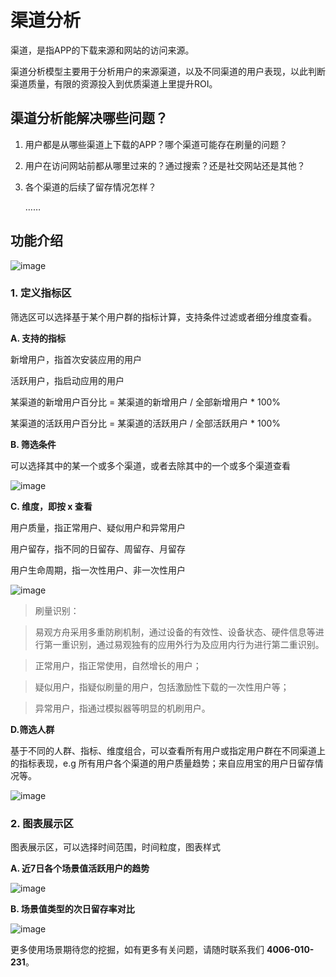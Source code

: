 # 渠道分析

渠道，是指APP的下载来源和网站的访问来源。

渠道分析模型主要用于分析用户的来源渠道，以及不同渠道的用户表现，以此判断渠道质量，有限的资源投入到优质渠道上里提升ROI。

## 渠道分析能解决哪些问题？

1. 用户都是从哪些渠道上下载的APP？哪个渠道可能存在刷量的问题？
1. 用户在访问网站前都从哪里过来的？通过搜索？还是社交网站还是其他？
1. 各个渠道的后续了留存情况怎样？

    ……

## 功能介绍

![image](https://imguserradar.analysys.cn/fangzhou/img/2018/10/201810241140413604.png)

### 1. 定义指标区

筛选区可以选择基于某个用户群的指标计算，支持条件过滤或者细分维度查看。

**A. 支持的指标**

新增用户，指首次安装应用的用户

活跃用户，指启动应用的用户

某渠道的新增用户百分比 = 某渠道的新增用户 / 全部新增用户 * 100%

某渠道的活跃用户百分比 = 某渠道的活跃用户 / 全部活跃用户 * 100%

**B. 筛选条件**

可以选择其中的某一个或多个渠道，或者去除其中的一个或多个渠道查看

![image](http://imguserradar.analysys.cn/fangzhou/img/2018/03/201803281154258492.png)

**C. 维度，即按 x 查看**

用户质量，指正常用户、疑似用户和异常用户

用户留存，指不同的日留存、周留存、月留存

用户生命周期，指一次性用户、非一次性用户

![image](http://imguserradar.analysys.cn/fangzhou/img/2018/03/201803281154257722.png)

> 刷量识别：

> 易观方舟采用多重防刷机制，通过设备的有效性、设备状态、硬件信息等进行第一重识别，通过易观独有的应用外行为及应用内行为进行第二重识别。

> 正常用户，指正常使用，自然增长的用户；

> 疑似用户，指疑似刷量的用户，包括激励性下载的一次性用户等；

> 异常用户，指通过模拟器等明显的机刷用户。

**D.筛选人群**

基于不同的人群、指标、维度组合，可以查看所有用户或指定用户群在不同渠道上的指标表现，e.g 所有用户各个渠道的用户质量趋势；来自应用宝的用户日留存情况等。

![image](http://imguserradar.analysys.cn/fangzhou/img/2018/03/201803281154257729.png)

### 2. 图表展示区

图表展示区，可以选择时间范围，时间粒度，图表样式

**A. 近7日各个场景值活跃用户的趋势**

![image](https://imguserradar.analysys.cn/fangzhou/img/2018/10/201810241147090742.png)

**B. 场景值类型的次日留存率对比**

![image](https://imguserradar.analysys.cn/fangzhou/img/2018/10/201810241151113605.png)

更多使用场景期待您的挖掘，如有更多有关问题，请随时联系我们 **4006-010-231**。